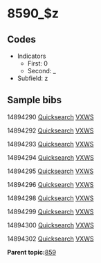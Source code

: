 # 8590\_$z

## Codes

-   Indicators
    -   First: 0
    -   Second: \_
-   Subfield: z

## Sample bibs

14894290 [Quicksearch](https://search.library.yale.edu/catalog/14894290) [VXWS](http://prodorbis.library.yale.edu:7014/vxws/GetHoldingsService?bibId=14894290)

14894292 [Quicksearch](https://search.library.yale.edu/catalog/14894292) [VXWS](http://prodorbis.library.yale.edu:7014/vxws/GetHoldingsService?bibId=14894292)

14894293 [Quicksearch](https://search.library.yale.edu/catalog/14894293) [VXWS](http://prodorbis.library.yale.edu:7014/vxws/GetHoldingsService?bibId=14894293)

14894294 [Quicksearch](https://search.library.yale.edu/catalog/14894294) [VXWS](http://prodorbis.library.yale.edu:7014/vxws/GetHoldingsService?bibId=14894294)

14894295 [Quicksearch](https://search.library.yale.edu/catalog/14894295) [VXWS](http://prodorbis.library.yale.edu:7014/vxws/GetHoldingsService?bibId=14894295)

14894296 [Quicksearch](https://search.library.yale.edu/catalog/14894296) [VXWS](http://prodorbis.library.yale.edu:7014/vxws/GetHoldingsService?bibId=14894296)

14894298 [Quicksearch](https://search.library.yale.edu/catalog/14894298) [VXWS](http://prodorbis.library.yale.edu:7014/vxws/GetHoldingsService?bibId=14894298)

14894299 [Quicksearch](https://search.library.yale.edu/catalog/14894299) [VXWS](http://prodorbis.library.yale.edu:7014/vxws/GetHoldingsService?bibId=14894299)

14894300 [Quicksearch](https://search.library.yale.edu/catalog/14894300) [VXWS](http://prodorbis.library.yale.edu:7014/vxws/GetHoldingsService?bibId=14894300)

14894302 [Quicksearch](https://search.library.yale.edu/catalog/14894302) [VXWS](http://prodorbis.library.yale.edu:7014/vxws/GetHoldingsService?bibId=14894302)

**Parent topic:**[859](../../tags/859/859.md)

